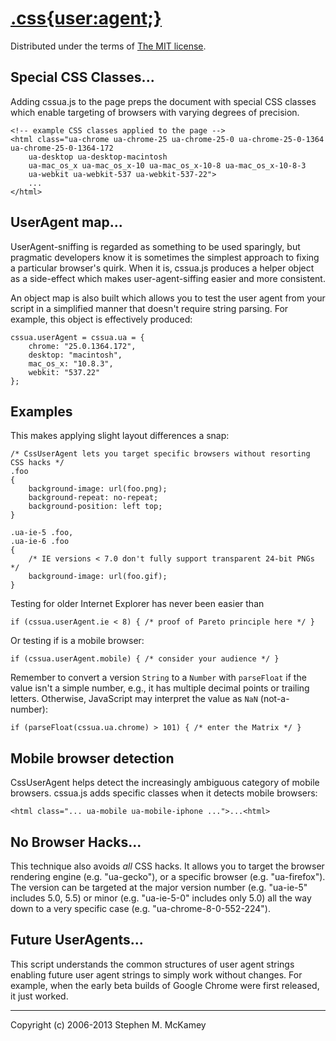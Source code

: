 # [.css{user:agent;}][1]
Distributed under the terms of [The MIT license][2].

## Special CSS Classes...

Adding cssua.js to the page preps the document with special CSS classes which enable targeting of browsers with varying degrees of precision.

	<!-- example CSS classes applied to the page -->
	<html class="ua-chrome ua-chrome-25 ua-chrome-25-0 ua-chrome-25-0-1364 ua-chrome-25-0-1364-172
		ua-desktop ua-desktop-macintosh
		ua-mac_os_x ua-mac_os_x-10 ua-mac_os_x-10-8 ua-mac_os_x-10-8-3
		ua-webkit ua-webkit-537 ua-webkit-537-22">
		...
	</html>

## UserAgent map...

UserAgent-sniffing is regarded as something to be used sparingly, but pragmatic developers know it is
sometimes the simplest approach to fixing a particular browser's quirk. When it is, cssua.js produces
a helper object as a side-effect which makes user-agent-siffing easier and more consistent.

An object map is also built which allows you to test the user agent from your script in a simplified
manner that doesn't require string parsing. For example, this object is effectively produced:

	cssua.userAgent = cssua.ua = {
		chrome: "25.0.1364.172",
		desktop: "macintosh",
		mac_os_x: "10.8.3",
		webkit: "537.22"
	};

## Examples

This makes applying slight layout differences a snap:

	/* CssUserAgent lets you target specific browsers without resorting CSS hacks */
	.foo
	{
		background-image: url(foo.png);
		background-repeat: no-repeat;
		background-position: left top;
	}

	.ua-ie-5 .foo,
	.ua-ie-6 .foo
	{
		/* IE versions < 7.0 don't fully support transparent 24-bit PNGs */
		background-image: url(foo.gif);
	}

Testing for older Internet Explorer has never been easier than

	if (cssua.userAgent.ie < 8) { /* proof of Pareto principle here */ }

Or testing if is a mobile browser:

	if (cssua.userAgent.mobile) { /* consider your audience */ }

Remember to convert a version `String` to a `Number` with `parseFloat` if the value isn't a simple number,
e.g., it has multiple decimal points or trailing letters. Otherwise, JavaScript may interpret
the value as `NaN` (not-a-number):

	if (parseFloat(cssua.ua.chrome) > 101) { /* enter the Matrix */ }

## Mobile browser detection

CssUserAgent helps detect the increasingly ambiguous category of mobile browsers.
cssua.js adds specific classes when it detects mobile browsers:

	<html class="... ua-mobile ua-mobile-iphone ...">...<html>

## No Browser Hacks...

This technique also avoids *all* CSS hacks. It allows you to target the browser rendering engine
(e.g. "ua-gecko"), or a specific browser (e.g. "ua-firefox"). The version can be targeted at the major version
number (e.g. "ua-ie-5" includes 5.0, 5.5) or minor (e.g. "ua-ie-5-0" includes only 5.0) all the way down
to a very specific case (e.g. "ua-chrome-8-0-552-224").

## Future UserAgents...

This script understands the common structures of user agent strings enabling future user agent strings to simply
work without changes. For example, when the early beta builds of Google Chrome were first released,
it just worked.

----

Copyright (c) 2006-2013 Stephen M. McKamey

  [1]: http://cssuseragent.org
  [2]: https://raw.githubusercontent.com/mckamey/cssuseragent/master/LICENSE.txt
